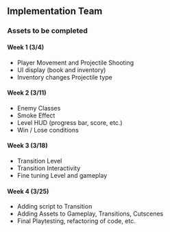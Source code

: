 ## Implementation Team 

### Assets to be completed

#### Week 1 (3/4)
* Player Movement and Projectile Shooting
* UI display (book and inventory)
* Inventory changes Projectile type

#### Week 2 (3/11)
* Enemy Classes
* Smoke Effect
* Level HUD (progress bar, score, etc.)
* Win / Lose conditions

#### Week 3 (3/18)
* Transition Level
* Transition Interactivity
* Fine tuning Level and gameplay

#### Week 4 (3/25)
* Adding script to Transition
* Adding Assets to Gameplay, Transitions, Cutscenes
* Final Playtesting, refactoring of code, etc.
